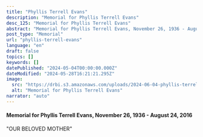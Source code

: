 ```yaml
---
title: "Phyllis Terrell Evans"
description: "Memorial for Phyllis Terrell Evans"
desc_125: "Memorial for Phyllis Terrell Evans"
abstract: "Memorial for Phyllis Terrell Evans, November 26, 1936 - August 24, 2016\n\n\"OUR BELOVED MOTHER\""
post_type: "Memorial"
url: "phyllis-terrell-evans"
language: "en"
draft: false
topics: []
keywords: []
datePublished: "2024-05-04T00:00:00.000Z"
dateModified: "2024-05-28T16:21:21.295Z"
image:
  src: "https://drbi.s3.amazonaws.com/uploads/2024-06-04-phyllis-terrell-evans/evans-phyllis-terrelljpg"
  alt: "Memorial for Phyllis Terrell Evans"
narrator: "auto"
---
```



#### Memorial for Phyllis Terrell Evans, November 26, 1936 - August 24, 2016

"OUR BELOVED MOTHER"


